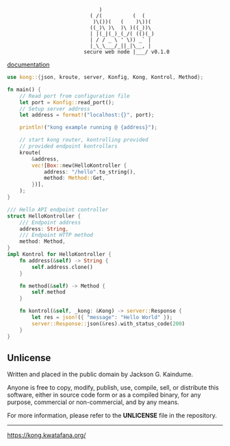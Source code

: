 ``` text
                              )
                           ( /(          (  (
                            )\())(   (    )\))(
                           ((_)\ )\  )\ )((_))\
                           | |(_|(_)_(_/( (()(_)
                           | / / _ \ ' \)) _` |
                           |_\_\___/_||_|\__, |
                         secure web node |___/ v0.1.0
```

[documentation](https://kong.kwatafana.org/rust/doc/kong/index.html)

``` rust
use kong::{json, kroute, server, Konfig, Kong, Kontrol, Method};

fn main() {
    // Read port from configuration file
    let port = Konfig::read_port();
    // Setup server address
    let address = format!("localhost:{}", port);

    println!("kong example running @ {address}");

    // start kong router, kontrolling provided
    // provided endpoint kontrollers
    kroute(
        &address,
        vec![Box::new(HelloKontroller {
            address: "/hello".to_string(),
            method: Method::Get,
        })],
    );
}

/// Hello API endpoint controller
struct HelloKontroller {
    /// Endpoint address
    address: String,
    /// Endpoint HTTP method
    method: Method,
}
impl Kontrol for HelloKontroller {
    fn address(&self) -> String {
        self.address.clone()
    }

    fn method(&self) -> Method {
        self.method
    }

    fn kontrol(&self, _kong: &Kong) -> server::Response {
        let res = json!({ "message": "Hello World" });
        server::Response::json(&res).with_status_code(200)
    }
}
```

## Unlicense

Written and placed in the public domain by Jackson G. Kaindume.

Anyone is free to copy, modify, publish, use, compile, sell, or
distribute this software, either in source code form or as a compiled
binary, for any purpose, commercial or non-commercial, and by any
means.

For more information, please refer to the __UNLICENSE__ file in the
repository.

---

<https://kong.kwatafana.org/>
